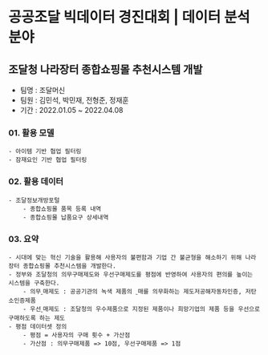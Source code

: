 # 공공조달 빅데이터 경진대회 | 데이터 분석 분야

## 조달청 나라장터 종합쇼핑몰 추천시스템 개발
- 팀명 : 조달머신
- 팀원 : 김민석, 박민재, 전형준, 정재훈
- 기간 : 2022.01.05 ~ 2022.04.08


### 01. 활용 모델
    - 아이템 기반 협업 필터링
    - 잠재요인 기반 협업 필터링

### 02. 활용 데이터
    - 조달정보개방포털
        - 종합쇼핑몰 품목 등록 내역
        - 종합쇼핑몰 납품요구 상세내역

### 03. 요약
    - 시대에 맞는 혁신 기술을 활용해 사용자의 불편함과 기업 간 불균형을 해소하기 위해 나라장터 종합쇼핑몰 추천시스템을 개발한다.
    - 정부와 조달청의 의무구매제도와 우선구매제도를 평점에 반영하여 사용자의 편의를 높이는 시스템을 구축한다.
        - 의무˿매제도 : 공공기관의 녹색 제품의 ˿매를 의무화하는 제도저공해자동차인증, 저탄소인증제품
        - 우선˿매제도 : 조달청의 우수제품으로 지정된 제품이나 희망기업의 제품 등을 우선으로 구매하도록 하는 제도 
    - 평점 데이터셋 정의
        - 평점 = 사용자의 구매 횟수 + 가산점
        - 가산점 : 의무구매제품 => 10점, 우선구매제품 => 1점
        

